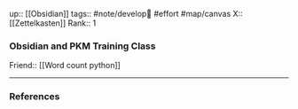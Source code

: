 up:: [[Obsidian]]
tags:: #note/develop🍃 #effort #map/canvas
X:: [[Zettelkasten]]
Rank:: 1

### Obsidian and PKM Training Class

Friend:: [[Word count python]]

---
### References

